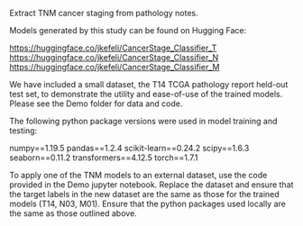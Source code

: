 Extract TNM cancer staging from pathology notes. 

Models generated by this study can be found on Hugging Face: 

https://huggingface.co/jkefeli/CancerStage_Classifier_T  
https://huggingface.co/jkefeli/CancerStage_Classifier_N     
https://huggingface.co/jkefeli/CancerStage_Classifier_M  

We have included a small dataset, the T14 TCGA pathology report held-out test set, to demonstrate the utility and ease-of-use of the trained models. Please see the Demo folder for data and code. 

The following python package versions were used in model training and testing: 

numpy==1.19.5
pandas==1.2.4
scikit-learn==0.24.2
scipy==1.6.3
seaborn==0.11.2
transformers==4.12.5
torch==1.7.1

To apply one of the TNM models to an external dataset, use the code provided in the Demo jupyter notebook. Replace the dataset and ensure that the target labels in the new dataset are the same as those for the trained models (T14, N03, M01). Ensure that the python packages used locally are the same as those outlined above. 
